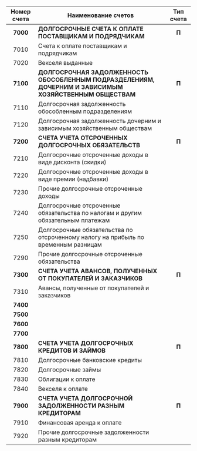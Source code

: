 | **Номер счета** | **Наименование счетов**                                                                                  | **Тип счета** |
| :-------------: | -------------------------------------------------------------------------------------------------------- | :-----------: |
|    **7000**     | **ДОЛГОСРОЧНЫЕ СЧЕТА К ОПЛАТЕ ПОСТАВЩИКАМ И ПОДРЯДЧИКАМ**                                                |     **П**     |
|      7010       | Счета к оплате поставщикам и подрядчикам                                                                 |               |
|      7020       | Векселя выданные                                                                                         |               |
|    **7100**     | **ДОЛГОСРОЧНАЯ ЗАДОЛЖЕННОСТЬ ОБОСОБЛЕННЫМ ПОДРАЗДЕЛЕНИЯМ, ДОЧЕРНИМ И ЗАВИСИМЫМ ХОЗЯЙСТВЕННЫМ ОБЩЕСТВАМ** |     **П**     |
|      7110       | Долгосрочная задолженность обособленным подразделениям                                                   |               |
|      7120       | Долгосрочная задолженность дочерним и зависимым хозяйственным обществам                                  |               |
|    **7200**     | **СЧЕТА УЧЕТА ОТСРОЧЕННЫХ ДОЛГОСРОЧНЫХ ОБЯЗАТЕЛЬСТВ**                                                    |     **П**     |
|      7210       | Долгосрочные отсроченные доходы в виде дисконта (скидки)                                                 |               |
|      7220       | Долгосрочные отсроченные доходы в виде премии (надбавки)                                                 |               |
|      7230       | Прочие долгосрочные отсроченные доходы                                                                   |               |
|      7240       | Долгосрочные отсроченные обязательства по налогам и другим обязательным платежам                         |               |
|      7250       | Долгосрочные обязательства по отсроченному налогу на прибыль по временным разницам                       |               |
|      7290       | Прочие долгосрочные отсроченные обязательства                                                            |               |
|    **7300**     | **СЧЕТА УЧЕТА АВАНСОВ, ПОЛУЧЕННЫХ ОТ ПОКУПАТЕЛЕЙ И ЗАКАЗЧИКОВ**                                          |     **П**     |
|      7310       | Авансы, полученные от покупателей и заказчиков                                                           |               |
|    **7400**     |                                                                                                          |               |
|    **7500**     |                                                                                                          |               |
|    **7600**     |                                                                                                          |               |
|    **7700**     |                                                                                                          |               |
|    **7800**     | **СЧЕТА УЧЕТА ДОЛГОСРОЧНЫХ КРЕДИТОВ И ЗАЙМОВ**                                                           |     **П**     |
|      7810       | Долгосрочные банковские кредиты                                                                          |               |
|      7820       | Долгосрочные займы                                                                                       |               |
|      7830       | Облигации к оплате                                                                                       |               |
|      7840       | Векселя к оплате                                                                                         |               |
|    **7900**     | **СЧЕТА УЧЕТА ДОЛГОСРОЧНОЙ ЗАДОЛЖЕННОСТИ РАЗНЫМ КРЕДИТОРАМ**                                             |     **П**     |
|      7910       | Финансовая аренда к оплате                                                                               |               |
|      7920       | Прочие долгосрочные задолженности разным кредиторам                                                      |               |
